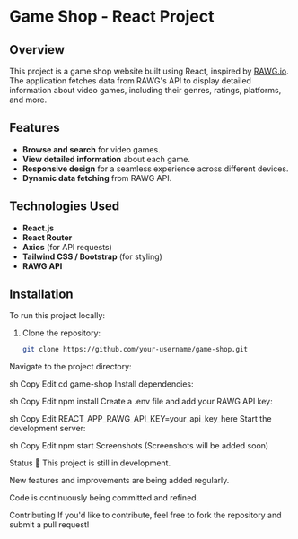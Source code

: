 # Game Shop - React Project

## Overview

This project is a game shop website built using React, inspired by [RAWG.io](https://rawg.io/). The application fetches data from RAWG's API to display detailed information about video games, including their genres, ratings, platforms, and more.

## Features

- **Browse and search** for video games.
- **View detailed information** about each game.
- **Responsive design** for a seamless experience across different devices.
- **Dynamic data fetching** from RAWG API.

## Technologies Used

- **React.js**
- **React Router**
- **Axios** (for API requests)
- **Tailwind CSS / Bootstrap** (for styling)
- **RAWG API**

## Installation

To run this project locally:

1. Clone the repository:
   ```sh
   git clone https://github.com/your-username/game-shop.git
Navigate to the project directory:

sh
Copy
Edit
cd game-shop
Install dependencies:

sh
Copy
Edit
npm install
Create a .env file and add your RAWG API key:

sh
Copy
Edit
REACT_APP_RAWG_API_KEY=your_api_key_here
Start the development server:

sh
Copy
Edit
npm start
Screenshots
(Screenshots will be added soon)

Status
🚧 This project is still in development.

New features and improvements are being added regularly.

Code is continuously being committed and refined.

Contributing
If you'd like to contribute, feel free to fork the repository and submit a pull request!
